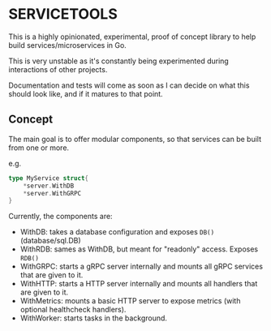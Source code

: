 # SERVICETOOLS

This is a highly opinionated, experimental, proof of concept
library to help build services/microservices in Go.

This is very unstable as it's constantly being experimented
during interactions of other projects.

Documentation and tests will come as soon as I can decide on
what this should look like, and if it matures to that point.

## Concept

The main goal is to offer modular components,
so that services can be built from one or more.

e.g.

```go
type MyService struct{
    *server.WithDB
    *server.WithGRPC
}
```

Currently, the components are:

* WithDB: takes a database configuration and exposes `DB()` (database/sql.DB)
* WithRDB: sames as WithDB, but meant for "readonly" access. Exposes `RDB()`
* WithGRPC: starts a gRPC server internally and mounts all gRPC services that are given to it.
* WithHTTP: starts a HTTP server internally and mounts all handlers that are given to it.
* WithMetrics: mounts a basic HTTP server to expose metrics (with optional healthcheck handlers).
* WithWorker: starts tasks in the background.
